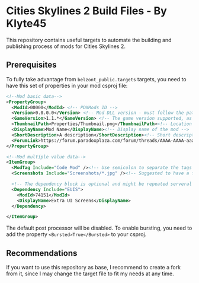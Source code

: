 # Cities Skylines 2 Build Files - By Klyte45

This repository contains useful targets to automate the building and publishing process of mods for Cities Skylines 2.

## Prerequisites

To fully take advantage from `belzont_public.targets` targets, you need to have this set of properties in your mod csproj file:

```xml
<!--Mod basic data-->
<PropertyGroup>
  <ModId>00000</ModId> <!-- PDXMods ID -->
  <Version>0.0.0.0</Version> <!-- Mod DLL version - must follow the pattern A.B.C.D -->
  <GameVersion>1.1.*</GameVersion> <!-- The game version supported, as described on PDXMods development wiki -->
  <ThumbnailPath>Properties/Thumbnail.png</ThumbnailPath><!-- Location of the thumbnail relative to this project -->
  <DisplayName>Mod Name</DisplayName><!-- Display name of the mod -->
  <ShortDescription>A description</ShortDescription><!-- Short description of the mod -->
  <ForumLink>https://forum.paradoxplaza.com/forum/threads/AAAA-AAAA-aaaa/</ForumLink> <!-- Thread of the mod in the PDX Forums, if applicable (leave empty if not) -->
</PropertyGroup>

<!--Mod multíple value data-->
<ItemGroup>
  <ModTag Include="Code Mod" /><!-- Use semicolon to separate the tags -->
  <Screenshots Include="Screenshots/*.jpg" /><!-- Suggested to have a folder where the images are left -->

  <!-- The dependency block is optional and might be repeated serveral times. Example for EUIS dependency: -->
  <Dependency Include="EUIS">
    <ModId>74151</ModId>
    <DisplayName>Extra UI Screens</DisplayName>
  </Dependency>

</ItemGroup>
```

The default post processor will be disabled. To enable bursting, you need to add the property `<Bursted>True</Bursted>` to your csproj.

## Recommendations

If you want to use this repository as base, I recommend to create a fork from it, since I may change the target file to fit my needs at any time.